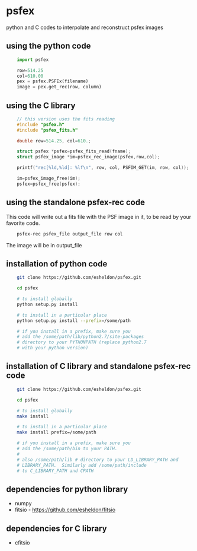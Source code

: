 psfex
=====

python and C codes to interpolate and reconstruct psfex images

using the python code
---------------------

```python
    import psfex

    row=514.25
    col=610.00
    pex = psfex.PSFEx(filename)
    image = pex.get_rec(row, column)
```

using the C library
-------------------

```C
    // this version uses the fits reading
    #include "psfex.h"
    #include "psfex_fits.h"

    double row=514.25, col=610.;

    struct psfex *psfex=psfex_fits_read(fname);
    struct psfex_image *im=psfex_rec_image(psfex,row,col);

    printf("rec[%ld,%ld]: %lf\n", row, col, PSFIM_GET(im, row, col));

    im=psfex_image_free(im);
    psfex=psfex_free(psfex);
```

using the standalone psfex-rec code
----------------------------------

This code will write out a fits file with the PSF image in it,
to be read by your favorite code.

```bash
    psfex-rec psfex_file output_file row col
```

The image will be in output_file

installation of python code
----------------------------

```bash
    git clone https://github.com/esheldon/psfex.git

    cd psfex

    # to install globally
    python setup.py install

    # to install in a particular place
    python setup.py install --prefix=/some/path

    # if you install in a prefix, make sure you
    # add the /some/path/lib/python2.7/site-packages
    # directory to your PYTHONPATH (replace python2.7
    # with your python version)
```

installation of C library and standalone psfex-rec code
------------------------------------------------------

```bash
    git clone https://github.com/esheldon/psfex.git

    cd psfex

    # to install globally
    make install

    # to install in a particular place
    make install prefix=/some/path

    # if you install in a prefix, make sure you
    # add the /some/path/bin to your PATH.
    #
    # also /some/path/lib # directory to your LD_LIBRARY_PATH and
    # LIBRARY_PATH.  Similarly add /some/path/include
    # to C_LIBRARY_PATH and CPATH
```

dependencies for python library
-------------------------------

- numpy
- fitsio - https://github.com/esheldon/fitsio

dependencies for C library
-------------------------------

- cfitsio
